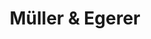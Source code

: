 ---
title: "Müller & Egerer"
url: /rastede/mueller-und-egerer-oldenburger-strasse/
shop: Bäckerei
---